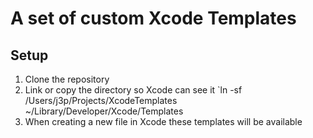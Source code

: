 # A set of custom Xcode Templates

## Setup

1. Clone the repository
2. Link or copy the directory so Xcode can see it
    `ln -sf /Users/j3p/Projects/XcodeTemplates ~/Library/Developer/Xcode/Templates
3. When creating a new file in Xcode these templates will be available

